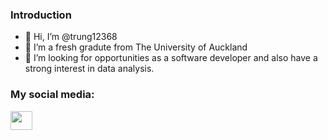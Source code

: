 ### Introduction
- 👋 Hi, I’m @trung12368
- 🌱 I’m a fresh gradute from The University of Auckland
- 👀 I’m looking for opportunities as a software developer and also have a strong interest in data analysis.


### My social media:
[<img src="https://content.linkedin.com/content/dam/me/business/en-us/amp/brand-site/v2/bg/LI-Bug.svg.original.svg" width="35" height="30">](https://www.linkedin.com/in/trung-duc-vu/)
